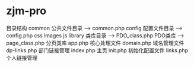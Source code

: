 # zjm-pro
目录结构
common 公共文件目录 
  	--> common.php
config 配置文件目录
	--> config.php
css
images
js
library 类库目录
	--> PDO_class.php  PDO类库
	--> page_class.php 分页类库
app.php 		核心处理文件
domain.php  	域名管理文件
dp-links.php  	部门链接管理
index.php  		主页
init.php  		初始化配置文件
links.php 		个人链接管理


